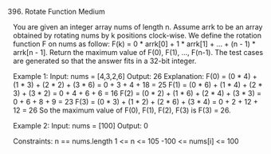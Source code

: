 396. Rotate Function
Medium

You are given an integer array nums of length n.
Assume arrk to be an array obtained by rotating nums by k positions clock-wise. We define the rotation function F on nums as follow:
F(k) = 0 * arrk[0] + 1 * arrk[1] + ... + (n - 1) * arrk[n - 1].
Return the maximum value of F(0), F(1), ..., F(n-1).
The test cases are generated so that the answer fits in a 32-bit integer.

Example 1:
Input: nums = [4,3,2,6]
Output: 26
Explanation:
F(0) = (0 * 4) + (1 * 3) + (2 * 2) + (3 * 6) = 0 + 3 + 4 + 18 = 25
F(1) = (0 * 6) + (1 * 4) + (2 * 3) + (3 * 2) = 0 + 4 + 6 + 6 = 16
F(2) = (0 * 2) + (1 * 6) + (2 * 4) + (3 * 3) = 0 + 6 + 8 + 9 = 23
F(3) = (0 * 3) + (1 * 2) + (2 * 6) + (3 * 4) = 0 + 2 + 12 + 12 = 26
So the maximum value of F(0), F(1), F(2), F(3) is F(3) = 26.

Example 2:
Input: nums = [100]
Output: 0
 
Constraints:
n == nums.length
1 <= n <= 105
-100 <= nums[i] <= 100

